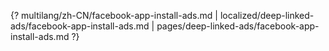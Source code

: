 {? multilang/zh-CN/facebook-app-install-ads.md | localized/deep-linked-ads/facebook-app-install-ads.md | pages/deep-linked-ads/facebook-app-install-ads.md ?}
